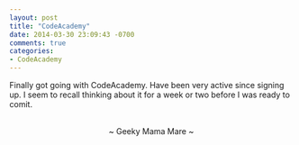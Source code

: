 ```yaml
---
layout: post
title: "CodeAcademy"
date: 2014-03-30 23:09:43 -0700
comments: true
categories:
- CodeAcademy
---
```

Finally got going with CodeAcademy.  Have been very active since signing up.  I seem to recall thinking about it for a week or two before I was ready to comit.

<br>
<center>~ Geeky Mama Mare ~</center>
